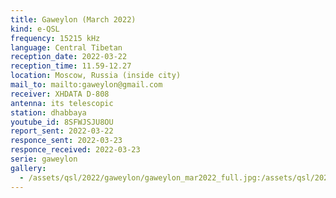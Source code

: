 ```yaml
---
title: Gaweylon (March 2022)
kind: e-QSL
frequency: 15215 kHz
language: Central Tibetan
reception_date: 2022-03-22
reception_time: 11.59-12.27
location: Moscow, Russia (inside city)
mail_to: mailto:gaweylon@gmail.com
receiver: XHDATA D-808
antenna: its telescopic
station: dhabbaya
youtube_id: 8SFWJSJU8OU
report_sent: 2022-03-22
responce_sent: 2022-03-23
responce_received: 2022-03-23
serie: gaweylon
gallery:
  - /assets/qsl/2022/gaweylon/gaweylon_mar2022_full.jpg:/assets/qsl/2022/gaweylon/gaweylon_mar2022_small.jpg
---
```

